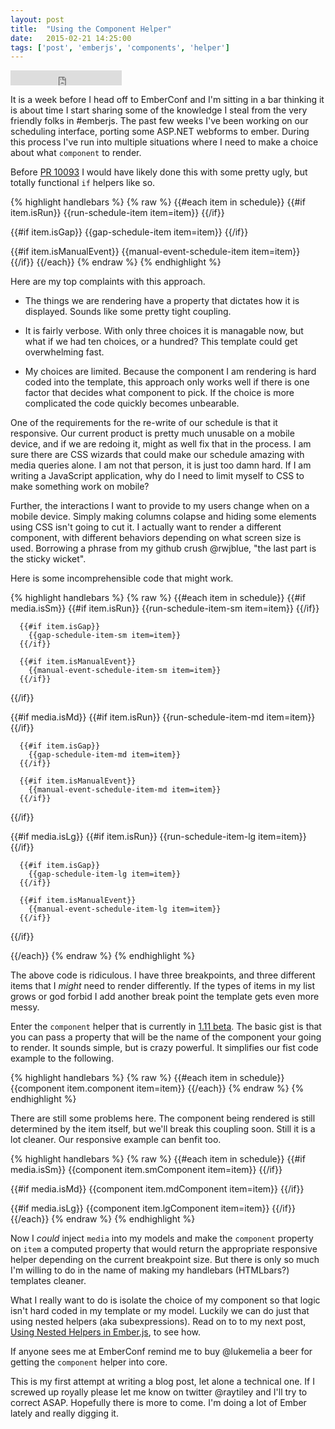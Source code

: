 ```yaml
---
layout: post
title:  "Using the Component Helper"
date:   2015-02-21 14:25:00
tags: ['post', 'emberjs', 'components', 'helper']
---
```


<iframe
  width="178" height="24" style="border:0px"
  src="https://mixonic.github.io/ember-community-versions/2015/02/21/using-the-component-helper">
</iframe>

It is a week before I head off to EmberConf and I'm sitting in a bar thinking it is about time I start sharing some of the knowledge I steal from the very friendly folks in #emberjs. The past few weeks I've been working on our scheduling interface, porting some ASP.NET webforms to ember. During this process I've run into multiple situations where I need to make a choice about what `component` to render.

Before [PR 10093](https://github.com/emberjs/ember.js/pull/10093) I would have likely done this with some pretty ugly, but totally functional `if` helpers like so.

{% highlight handlebars %}
{% raw %}
{{#each item in schedule}}
  {{#if item.isRun}}
    {{run-schedule-item item=item}}
  {{/if}}

  {{#if item.isGap}}
    {{gap-schedule-item item=item}}
  {{/if}}

  {{#if item.isManualEvent}}
    {{manual-event-schedule-item item=item}}
  {{/if}}
{{/each}}
{% endraw %}
{% endhighlight %}

Here are my top complaints with this approach.

- The things we are rendering have a property that dictates how it is displayed. Sounds like some pretty tight coupling.

- It is fairly verbose. With only three choices it is managable now, but what if we had ten choices, or a hundred? This template could get overwhelming fast.

- My choices are limited. Because the component I am rendering is hard coded into the template, this approach only works well if there is one factor that decides what component to pick. If the choice is more complicated the code quickly becomes unbearable.

One of the requirements for the re-write of our schedule is that it responsive. Our current product is pretty much unusable on a mobile device, and if we are redoing it, might as well fix that in the process. I am sure there are CSS wizards that could make our schedule amazing with media queries alone. I am not that person, it is just too damn hard. If I am writing a JavaScript application, why do I need to limit myself to CSS to make something work on mobile?

Further, the interactions I want to provide to my users change when on a mobile device. Simply making columns colapse and hiding some elements using CSS isn't going to cut it. I actually want to render a different component, with different behaviors depending on what screen size is used. Borrowing a phrase from my github crush @rwjblue, "the last part is the sticky wicket".

Here is some incomprehensible code that might work.

{% highlight handlebars %}
{% raw %}
{{#each item in schedule}}
  {{#if media.isSm}}
	  {{#if item.isRun}}
	    {{run-schedule-item-sm item=item}}
	  {{/if}}

	  {{#if item.isGap}}
	    {{gap-schedule-item-sm item=item}}
	  {{/if}}

	  {{#if item.isManualEvent}}
	    {{manual-event-schedule-item-sm item=item}}
	  {{/if}}
  {{/if}}

  {{#if media.isMd}}
	  {{#if item.isRun}}
	    {{run-schedule-item-md item=item}}
	  {{/if}}

	  {{#if item.isGap}}
	    {{gap-schedule-item-md item=item}}
	  {{/if}}

	  {{#if item.isManualEvent}}
	    {{manual-event-schedule-item-md item=item}}
	  {{/if}}
  {{/if}}

  {{#if media.isLg}}
	  {{#if item.isRun}}
	    {{run-schedule-item-lg item=item}}
	  {{/if}}

	  {{#if item.isGap}}
	    {{gap-schedule-item-lg item=item}}
	  {{/if}}

	  {{#if item.isManualEvent}}
	    {{manual-event-schedule-item-lg item=item}}
	  {{/if}}
  {{/if}}

{{/each}}
{% endraw %}
{% endhighlight %}

The above code is ridiculous. I have three breakpoints, and three different items that I *might* need to render differently. If the types of items in my list grows or god forbid I add another break point the template gets even more messy.

Enter the `component` helper that is currently in [1.11 beta](http://emberjs.com/builds/#/beta). The basic gist is that you can pass a property that will be the name of the component your going to render. It sounds simple, but is crazy powerful. It simplifies our fist code example to the following.

{% highlight handlebars %}
{% raw %}
{{#each item in schedule}}
  {{component item.component item=item}}
{{/each}}
{% endraw %}
{% endhighlight %}

There are still some problems here. The component being rendered is still determined by the item itself, but we'll break this coupling soon. Still it is a lot cleaner. Our responsive example can benfit too.

{% highlight handlebars %}
{% raw %}
{{#each item in schedule}}
  {{#if media.isSm}}
    {{component item.smComponent item=item}}
  {{/if}}

  {{#if media.isMd}}
    {{component item.mdComponent item=item}}
  {{/if}}

  {{#if media.isLg}}
    {{component item.lgComponent item=item}}
  {{/if}}
{{/each}}
{% endraw %}
{% endhighlight %}

Now I *could* inject `media` into my models and make the `component` property on `item` a computed property that would return the appropriate responsive helper depending on the current breakpoint size. But there is only so much I'm willing to do in the name of making my handlebars (HTMLbars?) templates cleaner.

What I really want to do is isolate the choice of my component so that logic isn't hard coded in my template or my model. Luckily we can do just that using nested helpers (aka subexpressions). Read on to to my next post, [Using Nested Helpers in Ember.js](/posts/handlebars-sub-expresions-aka-nested-helpers), to see how.

If anyone sees me at EmberConf remind me to buy @lukemelia a beer for getting the `component` helper into core.

This is my first attempt at writing a blog post, let alone a technical one. If I screwed up royally please let me know on twitter @raytiley and I'll try to correct ASAP. Hopefully there is more to come. I'm doing a lot of Ember lately and really digging it.
